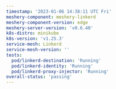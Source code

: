 ```yaml
---
timestamp: '2023-01-06 14:38:11 UTC Fri'
meshery-component: meshery-linkerd
meshery-component-version: edge
meshery-server-version: 'v0.6.40'
k8s-distro: minikube
k8s-version: 'v1.25.3'
service-mesh: Linkerd
service-mesh-version: ''
tests:
  pod/linkerd-destination: 'Running'
  pod/linkerd-identity: 'Running'
  pod/linkerd-proxy-injector: 'Running'
overall-status: 'passing'
---
```


